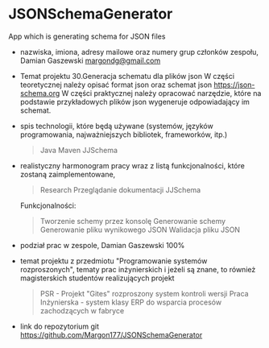# JSONSchemaGenerator
App which is generating schema for JSON files

* nazwiska, imiona, adresy mailowe oraz numery grup członków zespołu,
Damian Gaszewski
margondg@gmail.com


* Temat projektu
30.Generacja schematu dla plików json
W części teoretycznej należy opisać format json oraz schemat json https://json-schema.org 
W części praktycznej należy opracować narzędzie, które na podstawie przykładowych plików json wygeneruje odpowiadający im schemat.

* spis technologii, które będą używane (systemów, języków programowania, najważniejszych bibliotek, frameworków, itp.)
	> Java
	> Maven
	> JJSchema

* realistyczny harmonogram pracy wraz z listą funkcjonalności, które zostaną zaimplementowane,
	> Research
	> Przeglądanie dokumentacji JJSchema
	
	Funkcjonalności:
	> Tworzenie schemy przez konsolę
	> Generowanie schemy
	> Generowanie pliku wynikowego JSON
	> Walidacja pliku JSON

* podział prac w zespole,
Damian Gaszewski 100%

* temat projektu z przedmiotu "Programowanie systemów rozproszonych", tematy prac inżynierskich i jeżeli są znane, 
to również magisterskich studentów realizujących projekt
	> PSR - Projekt "Gites" rozproszony system kontroli wersji
	> Praca Inżynierska - system klasy ERP do wsparcia procesów zachodzących w fabryce
	
* link do repozytorium git
https://github.com/Margon177/JSONSchemaGenerator

